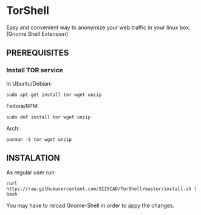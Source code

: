 # TorShell
Easy and convenient way to anonymize your web traffic in your linux box. (Gnome Shell Extension)

## PREREQUISITES
### Install TOR service
In Ubuntu/Debian:
```
sudo apt-get install tor wget unzip
```
Fedora/RPM:
```
sudo dnf install tor wget unzip
```
Arch:

```
pacman -S tor wget unzip
```

## INSTALATION

As regular user run:

```
curl https://raw.githubusercontent.com/SIISCAD/TorShell/master/install.sh | bash
```

You may have to reload Gnome-Shell in order to appy the changes.

